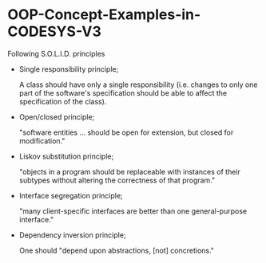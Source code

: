 # OOP-Concept-Examples-in-CODESYS-V3


Following S.O.L.I.D. principles

- Single responsibility principle;

    A class should have only a single responsibility (i.e. changes to only one part of the software's specification should be able to affect the specification of the class).
    
- Open/closed principle;

    "software entities … should be open for extension, but closed for modification."
    
- Liskov substitution principle;

    "objects in a program should be replaceable with instances of their subtypes without altering the correctness of that program."
    
- Interface segregation principle;

    "many client-specific interfaces are better than one general-purpose interface."
    
- Dependency inversion principle;

    One should "depend upon abstractions, [not] concretions."
